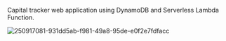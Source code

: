 Capital tracker web application using DynamoDB and Serverless Lambda Function.

![250917081-931dd5ab-f981-49a8-95de-e0f2e7fdfacc](https://github.com/peterjohnson1000/capital-tracker/assets/53271626/accab93c-eb99-4202-b9fc-faf4be7d10f3)
